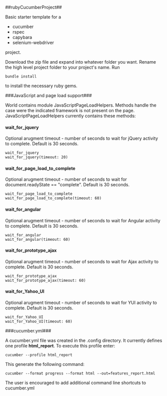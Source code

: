 ##rubyCucumberProject##

Basic starter template for a 
<ul>
<li>cucumber
<li>rspec
<li>capybara
<li>selenium-webdriver
</ul>
project.

Download the zip file and expand into whatever folder you want.  Rename the high level project folder to your project's name.  Run 

    bundle install

to install the necessary ruby gems.

###JavaScript and page load support###

World contains module JavaScriptPageLoadHelpers.  Methods handle the case were the indicated framework is not present on the page. JavaScriptPageLoadHelpers currently contains these methods:

<h4>wait_for_jquery</h4> 
Optional arugment timeout - number of seconds to wait for jQuery activity to complete.  Default is 30 seconds.  

    wait_for_jquery
    wait_for_jquery(timeout: 20)
	
<h4>wait_for_page_load_to_complete</h4>
Optional arugment timeout - number of seconds to wait for document.readyState == "complete".  Default is 30 seconds.

    wait_for_page_load_to_complete  
    wait_for_page_load_to_complete(timeout: 60)

<h4>wait_for_angular</h4>
Optional arugment timeout - number of seconds to wait for Angular activity to complete.  Default is 30 seconds.

    wait_for_angular
    wait_for_angular(timeout: 60)

<h4>wait_for_prototype_ajax</h4>
Optional arugment timeout - number of seconds to wait for Ajax activity to complete.  Default is 30 seconds.

    wait_for_prototype_ajax
    wait_for_prototype_ajax(timeout: 60)

<h4>wait_for_Yahoo_UI</h4>
Optional arugment timeout - number of seconds to wait for YUI activity to complete.  Default is 30 seconds.

    wait_for_Yahoo_UI
    wait_for_Yahoo_UI(timeout: 60)

###cucumber.yml###

A cucumber.yml file was created in the .config directory.  It currently defines one profile **html_report**.  To execute this profile enter:

    cucumber --profile html_report

This generate the following command:

    cucumber --format progress --format html --out=features_report.html
	
The user is encouraged to add additional command line shortcuts to cucumber.yml



